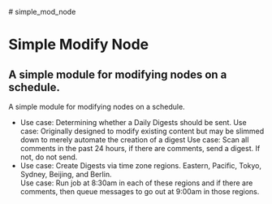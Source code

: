 <p># simple_mod_node</p>
<h1>Simple Modify Node</h1>
<h2>A simple module for modifying nodes on a schedule.</h2>

<p>A simple module for modifying nodes on a schedule. </br>

<ul>
<li>Use case: Determining whether a Daily Digests should be sent.
Use case: Originally designed to modify existing content but may be slimmed down to merely automate the creation of a digest
Use case: Scan all comments in the past 24 hours, if there are comments, send a digest. If not, do not send.
<li>Use case: Create Digests via time zone regions. Eastern, Pacific, Tokyo, Sydney, Beijing, and Berlin.</li>
Use case: Run job at 8:30am in each of these regions and if there are comments, then queue messages to go out at 9:00am in those regions.</li>
<ul>
  </p>
